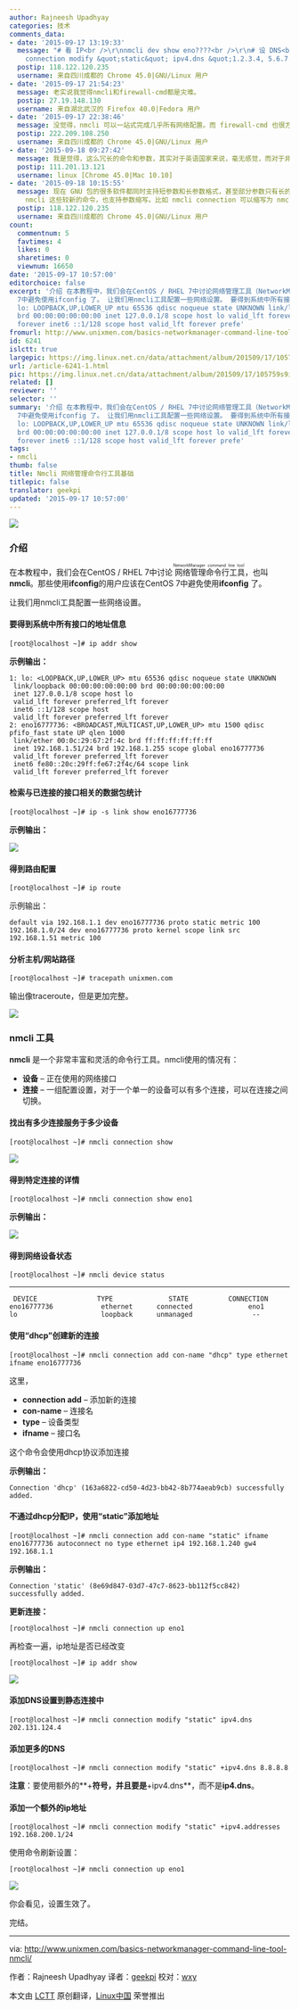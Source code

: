 ```yaml
---
author: Rajneesh Upadhyay
categories: 技术
comments_data:
- date: '2015-09-17 13:19:33'
  message: "# 看 IP<br />\r\nnmcli dev show eno????<br />\r\n# 设 DNS<br />\r\nnmcli
    connection modify &quot;static&quot; ipv4.dns &quot;1.2.3.4, 5.6.7.8&quot;"
  postip: 118.122.120.235
  username: 来自四川成都的 Chrome 45.0|GNU/Linux 用户
- date: '2015-09-17 21:54:23'
  message: 老实说我觉得nmcli和firewall-cmd都是灾难。
  postip: 27.19.148.130
  username: 来自湖北武汉的 Firefox 40.0|Fedora 用户
- date: '2015-09-17 22:38:46'
  message: 没觉得，nmcli 可以一站式完成几乎所有网络配置。而 firewall-cmd 也很方便。不是所有人都精通 iptables。
  postip: 222.209.108.250
  username: 来自四川成都的 Chrome 45.0|GNU/Linux 用户
- date: '2015-09-18 09:27:42'
  message: 我是觉得，这么冗长的命令和参数，其实对于英语国家来说，毫无感觉，而对于非英语国家，总是不太友好。
  postip: 111.201.13.121
  username: linux [Chrome 45.0|Mac 10.10]
- date: '2015-09-18 10:15:55'
  message: 现在 GNU 包的很多软件都同时支持短参数和长参数格式，甚至部分参数只有长的没有短的。长参数格式有一个好处是，具有一定的自解释功能，方便用户了解命令具体执行什么操作。而且像
    nmcli 这些较新的命令，也支持参数缩写。比如 nmcli connection 可以缩写为 nmcli co。
  postip: 118.122.120.235
  username: 来自四川成都的 Chrome 45.0|GNU/Linux 用户
count:
  commentnum: 5
  favtimes: 4
  likes: 0
  sharetimes: 0
  viewnum: 16650
date: '2015-09-17 10:57:00'
editorchoice: false
excerpt: '介绍 在本教程中，我们会在CentOS / RHEL 7中讨论网络管理工具（NetworkManager command line tool），也叫nmcli。那些使用ifconfig的用户应该在CentOS
  7中避免使用ifconfig 了。 让我们用nmcli工具配置一些网络设置。 要得到系统中所有接口的地址信息 # ip addr show  示例输出： 1:
  lo: LOOPBACK,UP,LOWER_UP mtu 65536 qdisc noqueue state UNKNOWN link/loopback 00:00:00:00:00:00
  brd 00:00:00:00:00:00 inet 127.0.0.1/8 scope host lo valid_lft forever preferred_lft
  forever inet6 ::1/128 scope host valid_lft forever prefe'
fromurl: http://www.unixmen.com/basics-networkmanager-command-line-tool-nmcli/
id: 6241
islctt: true
largepic: https://img.linux.net.cn/data/attachment/album/201509/17/105759s9i4i9wpkyw8ip09.jpg
url: /article-6241-1.html
pic: https://img.linux.net.cn/data/attachment/album/201509/17/105759s9i4i9wpkyw8ip09.jpg.thumb.jpg
related: []
reviewer: ''
selector: ''
summary: '介绍 在本教程中，我们会在CentOS / RHEL 7中讨论网络管理工具（NetworkManager command line tool），也叫nmcli。那些使用ifconfig的用户应该在CentOS
  7中避免使用ifconfig 了。 让我们用nmcli工具配置一些网络设置。 要得到系统中所有接口的地址信息 # ip addr show  示例输出： 1:
  lo: LOOPBACK,UP,LOWER_UP mtu 65536 qdisc noqueue state UNKNOWN link/loopback 00:00:00:00:00:00
  brd 00:00:00:00:00:00 inet 127.0.0.1/8 scope host lo valid_lft forever preferred_lft
  forever inet6 ::1/128 scope host valid_lft forever prefe'
tags:
- nmcli
thumb: false
title: Nmcli 网络管理命令行工具基础
titlepic: false
translator: geekpi
updated: '2015-09-17 10:57:00'
---
```


![](/data/attachment/album/201509/17/105759s9i4i9wpkyw8ip09.jpg)


### 介绍


在本教程中，我们会在CentOS / RHEL 7中讨论<ruby> 网络管理命令行工具 <rp>  （ </rp> <rt>  NetworkManager command line tool </rt> <rp>  ） </rp></ruby>，也叫**nmcli**。那些使用**ifconfig**的用户应该在CentOS 7中避免使用**ifconfig** 了。


让我们用nmcli工具配置一些网络设置。


#### 要得到系统中所有接口的地址信息



```
[root@localhost ~]# ip addr show

```

**示例输出：**



```
1: lo: <LOOPBACK,UP,LOWER_UP> mtu 65536 qdisc noqueue state UNKNOWN 
 link/loopback 00:00:00:00:00:00 brd 00:00:00:00:00:00
 inet 127.0.0.1/8 scope host lo
 valid_lft forever preferred_lft forever
 inet6 ::1/128 scope host 
 valid_lft forever preferred_lft forever
2: eno16777736: <BROADCAST,MULTICAST,UP,LOWER_UP> mtu 1500 qdisc pfifo_fast state UP qlen 1000
 link/ether 00:0c:29:67:2f:4c brd ff:ff:ff:ff:ff:ff
 inet 192.168.1.51/24 brd 192.168.1.255 scope global eno16777736
 valid_lft forever preferred_lft forever
 inet6 fe80::20c:29ff:fe67:2f4c/64 scope link 
 valid_lft forever preferred_lft forever

```

#### 检索与已连接的接口相关的数据包统计



```
[root@localhost ~]# ip -s link show eno16777736

```

**示例输出：**


![](/data/attachment/album/201509/17/105801w5ppjse4gpp8q2wp.png)


#### 得到路由配置



```
[root@localhost ~]# ip route

```

示例输出：



```
default via 192.168.1.1 dev eno16777736 proto static metric 100 
192.168.1.0/24 dev eno16777736 proto kernel scope link src 192.168.1.51 metric 100

```

#### 分析主机/网站路径



```
[root@localhost ~]# tracepath unixmen.com

```

输出像traceroute，但是更加完整。


![](/data/attachment/album/201509/17/105802rls9dmr97ggqm3qm.png)


### nmcli 工具


**nmcli** 是一个非常丰富和灵活的命令行工具。nmcli使用的情况有：


* **设备** – 正在使用的网络接口
* **连接** – 一组配置设置，对于一个单一的设备可以有多个连接，可以在连接之间切换。


#### 找出有多少连接服务于多少设备



```
[root@localhost ~]# nmcli connection show

```

![](/data/attachment/album/201509/17/105802yfaass94qukuqkk4.png)


#### 得到特定连接的详情



```
[root@localhost ~]# nmcli connection show eno1

```

**示例输出：**


![](/data/attachment/album/201509/17/105802upxvxpfxepvl0psl.png)


#### 得到网络设备状态



```
[root@localhost ~]# nmcli device status

```



---



```
 DEVICE               TYPE              STATE          CONNECTION 
eno16777736            ethernet      connected              eno1 
lo                     loopback      unmanaged               --

```

#### 使用“dhcp”创建新的连接



```
[root@localhost ~]# nmcli connection add con-name "dhcp" type ethernet ifname eno16777736

```

这里，


* **connection add** – 添加新的连接
* **con-name** – 连接名
* **type** – 设备类型
* **ifname** – 接口名


这个命令会使用dhcp协议添加连接


**示例输出：**



```
Connection 'dhcp' (163a6822-cd50-4d23-bb42-8b774aeab9cb) successfully added.

```

#### 不通过dhcp分配IP，使用“static”添加地址



```
[root@localhost ~]# nmcli connection add con-name "static" ifname eno16777736 autoconnect no type ethernet ip4 192.168.1.240 gw4 192.168.1.1

```

**示例输出：**



```
Connection 'static' (8e69d847-03d7-47c7-8623-bb112f5cc842) successfully added.

```

**更新连接：**



```
[root@localhost ~]# nmcli connection up eno1

```

再检查一遍，ip地址是否已经改变



```
[root@localhost ~]# ip addr show

```

![](/data/attachment/album/201509/17/105803yg4zwfi70m7fgi00.png)


#### 添加DNS设置到静态连接中



```
[root@localhost ~]# nmcli connection modify "static" ipv4.dns 202.131.124.4

```

#### 添加更多的DNS



```
[root@localhost ~]# nmcli connection modify "static" +ipv4.dns 8.8.8.8
```

**注意**：要使用额外的**+**符号，并且要是**+ipv4.dns**，而不是**ip4.dns**。


#### 添加一个额外的ip地址



```
[root@localhost ~]# nmcli connection modify "static" +ipv4.addresses 192.168.200.1/24

```

使用命令刷新设置：



```
[root@localhost ~]# nmcli connection up eno1

```

![](/data/attachment/album/201509/17/105804p999fmwnlddk6dsn.png)


你会看见，设置生效了。


完结。




---


via: <http://www.unixmen.com/basics-networkmanager-command-line-tool-nmcli/>


作者：Rajneesh Upadhyay 译者：[geekpi](https://github.com/geekpi) 校对：[wxy](https://github.com/wxy)


本文由 [LCTT](https://github.com/LCTT/TranslateProject) 原创翻译，[Linux中国](https://linux.cn/) 荣誉推出